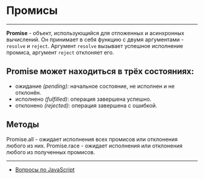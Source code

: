 # Промисы

---

**Promise** - объект, использующийся для отложенных и асинхронных вычислений. Он принимает в себя функцию с двумя аргументами - `resolve` и `reject`. Aргумент `resolve` вызывает успешное исполнение промиса, аргумент `reject` отклоняет его.

## Promise может находиться в трёх состояниях:

- ожидание _(pending)_: начальное состояние, не исполнен и не отклонён.
- исполнено _(fulfilled)_: операция завершена успешно.
- отклонено _(rejected)_: операция завершена с ошибкой.

## Методы

Promise.all - ожидает исполнения всех промисов или отклонения любого из них.
Promise.race - ожидает исполнения или отклонения любого из полученных промисов.

---

- [Вопросы по JavaScript](../javaScript.md)
